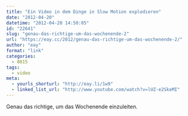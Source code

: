```yaml
---
title: "Ein Video in dem Dinge in Slow Motion explodieren"
date: "2012-04-20"
datetime: "2012-04-20 14:50:05"
id: "22641"
slug: "genau-das-richtige-um-das-wochenende-2"
url: "https://eay.cc/2012/genau-das-richtige-um-das-wochenende-2/"
author: "eay"
format: "link"
categories:
  - 0815
tags:
  - video
meta:
  - yourls_shorturl: "http://eay.li/1w9"
  - linked_list_url: "http://www.youtube.com/watch?v=lUZ-e2SkeMI"
---
```


Genau das richtige, um das Wochenende einzuleiten.

